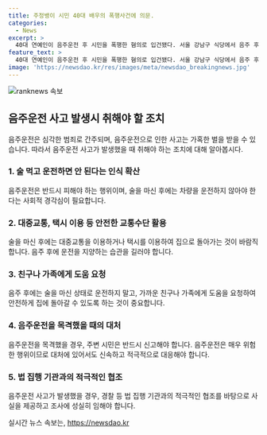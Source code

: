 ```yaml
---
title: 주정뱅이 시민 40대 배우의 폭행사건에 의문.
categories:
  - News
excerpt: >
  40대 연예인이 음주운전 후 시민을 폭행한 혐의로 입건됐다. 서울 강남구 식당에서 음주 후 운전하다가 신고자들과 시비를 걸며 폭행했다. 음주측정 결과는 면허 취소 수준의 알코올 농도를 보여 경찰 조사 중. A씨는 음주운전은 인정하나 폭행은 부인하며, CCTV를 토대로 경찰이 사건 경위를 조사 중이다. MBC와의 통화에서는 음주운전을 인정했으며, 폭행 혐의에 대해서는 부인하고 있다. (종합)
feature_text: >
  40대 연예인이 음주운전 후 시민을 폭행한 혐의로 입건됐다. 서울 강남구 식당에서 음주 후 운전하다가 신고자들과 시비를 걸며 폭행했다. 음주측정 결과는 면허 취소 수준의 알코올 농도를 보여 경찰 조사 중. A씨는 음주운전은 인정하나 폭행은 부인하며, CCTV를 토대로 경찰이 사건 경위를 조사 중이다. MBC와의 통화에서는 음주운전을 인정했으며, 폭행 혐의에 대해서는 부인하고 있다. (종합)
image: 'https://newsdao.kr/res/images/meta/newsdao_breakingnews.jpg'
---
```


<p><img src="https://newsdao.kr/res/images/meta/newsdao_breakingnews.jpg" alt="ranknews 속보" /></p>

<h2 data-ke-size="size26">음주운전 사고 발생시 취해야 할 조치</h2>

<p data-ke-size="size16">음주운전은 심각한 범죄로 간주되며, 음주운전으로 인한 사고는 가혹한 벌을 받을 수 있습니다. 따라서 음주운전 사고가 발생했을 때 취해야 하는 조치에 대해 알아봅시다.</p>

<h3><b>1. 술 먹고 운전하면 안 된다는 인식 확산</b></h3>

<p data-ke-size="size16">음주운전은 반드시 피해야 하는 행위이며, 술을 마신 후에는 차량을 운전하지 않아야 한다는 사회적 경각심이 필요합니다.</p>

<h3><b>2. 대중교통, 택시 이용 등 안전한 교통수단 활용</b></h3>

<p data-ke-size="size16">술을 마신 후에는 대중교통을 이용하거나 택시를 이용하여 집으로 돌아가는 것이 바람직합니다. 음주 후에 운전을 지양하는 습관을 길러야 합니다.</p>

<h3><b>3. 친구나 가족에게 도움 요청</b></h3>

<p data-ke-size="size16">음주 후에는 술을 마신 상태로 운전하지 말고, 가까운 친구나 가족에게 도움을 요청하여 안전하게 집에 돌아갈 수 있도록 하는 것이 중요합니다.</p>

<h3><b>4. 음주운전을 목격했을 때의 대처</b></h3>

<p data-ke-size="size16">음주운전을 목격했을 경우, 주변 시민은 반드시 신고해야 합니다. 음주운전은 매우 위험한 행위이므로 대처에 있어서도 신속하고 적극적으로 대응해야 합니다.</p>

<h3><b>5. 법 집행 기관과의 적극적인 협조</b></h3>

<p data-ke-size="size16">음주운전 사고가 발생했을 경우, 경찰 등 법 집행 기관과의 적극적인 협조를 바탕으로 사실을 제공하고 조사에 성실히 임해야 합니다.</p>
실시간 뉴스 속보는, <a href="https://newsdao.kr" rel="dofollow">https://newsdao.kr</a>



